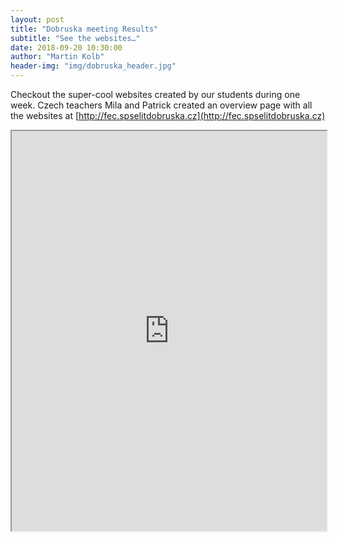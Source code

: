 ```yaml
---
layout: post
title: "Dobruska meeting Results"
subtitle: "See the websites…"
date: 2018-09-20 10:30:00
author: "Martin Kolb"
header-img: "img/dobruska_header.jpg"
---
```

Checkout the super-cool websites created by our students during one week. Czech teachers Mila and Patrick created an overview page with all the websites at [http://fec.spselitdobruska.cz](http://fec.spselitdobruska.cz)

<iframe src="http://fec.spselitdobruska.cz" style="width: 100%; height: 40rem;" ></iframe>